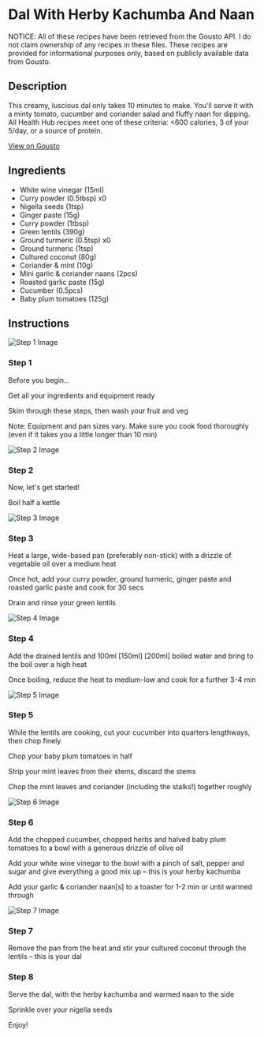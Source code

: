 # Dal With Herby Kachumba And Naan

NOTICE: All of these recipes have been retrieved from the Gousto API. I do not claim ownership of any recipes in these files. These recipes are provided for informational purposes only, based on publicly available data from Gousto.

## Description

This creamy, luscious dal only takes 10 minutes to make. You'll serve it with a minty tomato, cucumber and coriander salad and fluffy naan for dipping. All Health Hub recipes meet one of these criteria: <600 calories, 3 of your 5/day, or a source of protein.

[View on Gousto](https://www.gousto.co.uk/recipes/cookbook/10-min-black-dal-with-kachumba-naan)

## Ingredients

- White wine vinegar (15ml)
- Curry powder (0.5tbsp) x0
- Nigella seeds (1tsp)
- Ginger paste (15g)
- Curry powder (1tbsp)
- Green lentils (390g)
- Ground turmeric (0.5tsp) x0
- Ground turmeric (1tsp)
- Cultured coconut (80g)
- Coriander & mint (10g)
- Mini garlic & coriander naans (2pcs)
- Roasted garlic paste (15g)
- Cucumber (0.5pcs)
- Baby plum tomatoes (125g)

## Instructions

![Step 1 Image](https://production-media.gousto.co.uk/cms/recipe-step-image/Admin-10mm-Step-1-1613746328328-x200.jpg)

### Step 1

Before you begin...

Get all your ingredients and equipment ready

Skim through these steps, then wash your fruit and veg

Note: Equipment and pan sizes vary. Make sure you cook food thoroughly (even if it takes you a little longer than 10 min)

![Step 2 Image](https://production-media.gousto.co.uk/cms/recipe-step-image/Boil-a-Kettle-1664443595095-x200.jpg)

### Step 2

Now, let's get started!

Boil half a kettle

![Step 3 Image](https://production-media.gousto.co.uk/cms/recipe-step-image/1570.-step-3-x200.jpg)

### Step 3

Heat a large, wide-based pan (preferably non-stick) with a drizzle of vegetable oil over a medium heat

Once hot, add your curry powder, ground turmeric, ginger paste and roasted garlic paste and cook for 30 secs

Drain and rinse your green lentils

![Step 4 Image](https://production-media.gousto.co.uk/cms/recipe-step-image/1570.-step-4-x200.jpg)

### Step 4

Add the drained lentils and 100ml <span class="text-purple">[150ml]</span><span class="text-danger"> [200ml]</span> boiled water and bring to the boil over a high heat

Once boiling, reduce the heat to medium-low and cook for a further 3-4 min

![Step 5 Image](https://production-media.gousto.co.uk/cms/recipe-step-image/1570.-step-5-x200.jpg)

### Step 5

While the lentils are cooking, cut your cucumber into quarters lengthways, then chop finely

Chop your baby plum tomatoes in half

Strip your mint leaves from their stems, discard the stems

Chop the mint leaves and coriander (including the stalks!) together roughly

![Step 6 Image](https://production-media.gousto.co.uk/cms/recipe-step-image/1570.-step-6-x200.jpg)

### Step 6

Add the chopped cucumber, chopped herbs and halved baby plum tomatoes to a bowl with a generous drizzle of olive oil

Add your white wine vinegar to the bowl with a pinch of salt, pepper and sugar and give everything a good mix up – this is your herby kachumba

Add your garlic & coriander naan[s] to a toaster for 1-2 min or until warmed through

![Step 7 Image](https://production-media.gousto.co.uk/cms/recipe-step-image/1570.-step-7-x200.jpg)

### Step 7

Remove the pan from the heat and stir your cultured coconut through the lentils – this is your dal

### Step 8

Serve the dal, with the herby kachumba and warmed naan to the side

Sprinkle over your nigella seeds

Enjoy!

